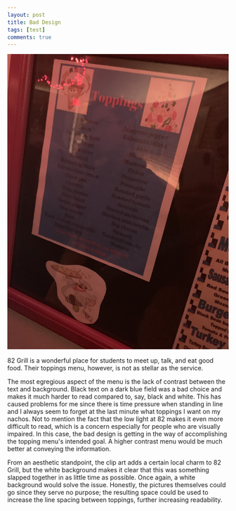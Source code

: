 ```yaml
---
layout: post
title: Bad Design
tags: [test]
comments: true
---
```


![82 Grill Toppings Menu](/img/bad_design.jpg)

82 Grill is a wonderful place for students to meet up, talk, and eat good food. Their toppings menu, however, is not as stellar as the service.

The most egregious aspect of the menu is the lack of contrast between the text and background. Black text on a dark blue field was a bad choice and makes it much harder to read compared to, say, black and white. This has caused problems for me since there is time pressure when standing in line and I always seem to forget at the last minute what toppings I want on my nachos. Not to mention the fact that the low light at 82 makes it even more difficult to read, which is a concern especially for people who are visually impaired. In this case, the bad design is getting in the way of accomplishing the topping menu's intended goal. A higher contrast menu would be much better at conveying the information.

From an aesthetic standpoint, the clip art adds a certain local charm to 82 Grill, but the white background makes it clear that this was something slapped together in as little time as possible. Once again, a white background would solve the issue. Honestly, the pictures themselves could go since they serve no purpose; the resulting space could be used to increase the line spacing between toppings, further increasing readability.
